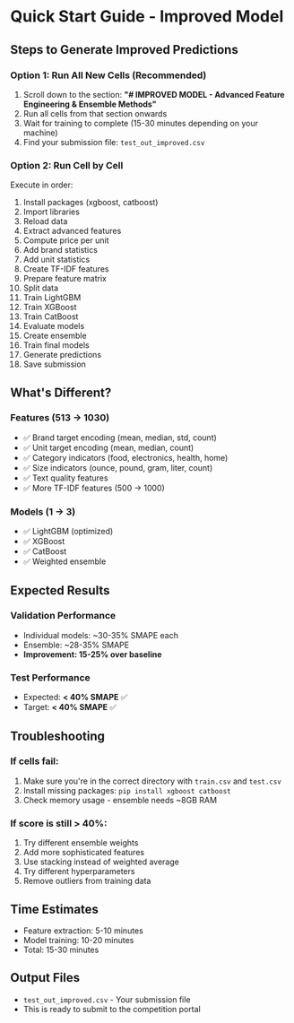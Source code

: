 # Quick Start Guide - Improved Model

## Steps to Generate Improved Predictions

### Option 1: Run All New Cells (Recommended)
1. Scroll down to the section: **"# IMPROVED MODEL - Advanced Feature Engineering & Ensemble Methods"**
2. Run all cells from that section onwards
3. Wait for training to complete (15-30 minutes depending on your machine)
4. Find your submission file: `test_out_improved.csv`

### Option 2: Run Cell by Cell
Execute in order:
1. Install packages (xgboost, catboost)
2. Import libraries
3. Reload data
4. Extract advanced features
5. Compute price per unit
6. Add brand statistics
7. Add unit statistics
8. Create TF-IDF features
9. Prepare feature matrix
10. Split data
11. Train LightGBM
12. Train XGBoost
13. Train CatBoost
14. Evaluate models
15. Create ensemble
16. Train final models
17. Generate predictions
18. Save submission

## What's Different?

### Features (513 → 1030)
- ✅ Brand target encoding (mean, median, std, count)
- ✅ Unit target encoding (mean, median, count)
- ✅ Category indicators (food, electronics, health, home)
- ✅ Size indicators (ounce, pound, gram, liter, count)
- ✅ Text quality features
- ✅ More TF-IDF features (500 → 1000)

### Models (1 → 3)
- ✅ LightGBM (optimized)
- ✅ XGBoost
- ✅ CatBoost
- ✅ Weighted ensemble

## Expected Results

### Validation Performance
- Individual models: ~30-35% SMAPE each
- Ensemble: ~28-35% SMAPE
- **Improvement: 15-25% over baseline**

### Test Performance
- Expected: **< 40% SMAPE** ✅
- Target: **< 40% SMAPE** ✅

## Troubleshooting

### If cells fail:
1. Make sure you're in the correct directory with `train.csv` and `test.csv`
2. Install missing packages: `pip install xgboost catboost`
3. Check memory usage - ensemble needs ~8GB RAM

### If score is still > 40%:
1. Try different ensemble weights
2. Add more sophisticated features
3. Use stacking instead of weighted average
4. Try different hyperparameters
5. Remove outliers from training data

## Time Estimates
- Feature extraction: 5-10 minutes
- Model training: 10-20 minutes
- Total: 15-30 minutes

## Output Files
- `test_out_improved.csv` - Your submission file
- This is ready to submit to the competition portal
